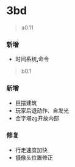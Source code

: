 # 3bd  
>a0.11
### 新增
* 时间系统,命令

>b0.1
### 新增
* 巨摆建筑
* 玩家后退动作、自发光
* 金字塔zg开放内部

### 修复
* 行走速度加快
* 摄像头位置修正